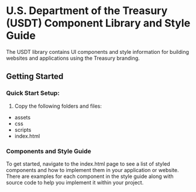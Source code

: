 # U.S. Department of the Treasury (USDT) Component Library and Style Guide

The USDT library contains UI components and style information for building websites and applications using the Treasury branding.

## Getting Started

### Quick Start Setup:

1. Copy the following folders and files:
* assets
* css
* scripts
* index.html

### Components and Style Guide

To get started, navigate to the index.html page to see a list of styled components and how to implement them in your application or website. There are examples for each component in the style guide along with source code to help you implement it within your project.

